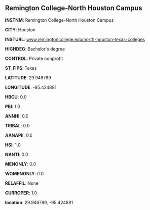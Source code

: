 
Remington College-North Houston Campus
---
**INSTNM**: Remington College-North Houston Campus

**CITY**: Houston

**INSTURL**: www.remingtoncollege.edu/north-houston-texas-colleges

**HIGHDEG**: Bachelor's degree

**CONTROL**: Private nonprofit

**ST_FIPS**: Texas

**LATITUDE**: 29.946769

**LONGITUDE**: -95.424881

**HBCU**: 0.0

**PBI**: 1.0

**ANNHI**: 0.0

**TRIBAL**: 0.0

**AANAPII**: 0.0

**HSI**: 1.0

**NANTI**: 0.0

**MENONLY**: 0.0

**WOMENONLY**: 0.0

**RELAFFIL**: None

**CURROPER**: 1.0

**location**: 29.946769, -95.424881